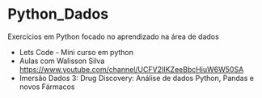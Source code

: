 # Python_Dados
Exercícios em Python focado no aprendizado na área de dados

* Lets Code - Mini curso em python
* Aulas com Walisson Silva https://www.youtube.com/channel/UCFV2IIKZeeBbcHiuW6W50SA
* Imersão Dados 3: Drug Discovery: Análise de dados Python, Pandas e novos Fármacos


